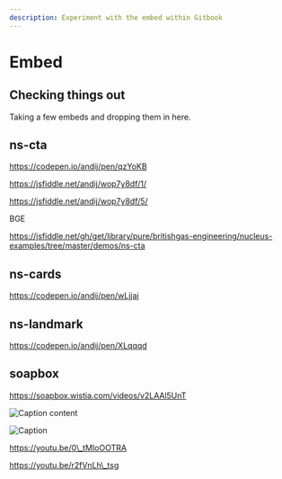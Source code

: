 ```yaml
---
description: Experiment with the embed within Gitbook
---
```


# Embed

## Checking things out

Taking a few embeds and dropping them in here.

## ns-cta

https://codepen.io/andij/pen/qzYoKB

https://jsfiddle.net/andij/wop7y8df/1/

https://jsfiddle.net/andij/wop7y8df/5/

BGE

https://jsfiddle.net/gh/get/library/pure/britishgas-engineering/nucleus-examples/tree/master/demos/ns-cta

## ns-cards

https://codepen.io/andij/pen/wLjjaj

## ns-landmark

https://codepen.io/andij/pen/XLqqqd

## soapbox

https://soapbox.wistia.com/videos/v2LAAl5UnT

![Caption content](https://andijcdn.sirv.com/nds/testcard-16x9.png?w=320)

![Caption](https://andijcdn.sirv.com/nds/testcard-16x9.png?w=320)

https://youtu.be/0\_tMIoOOTRA

https://youtu.be/r2fVnLh\_tsg

